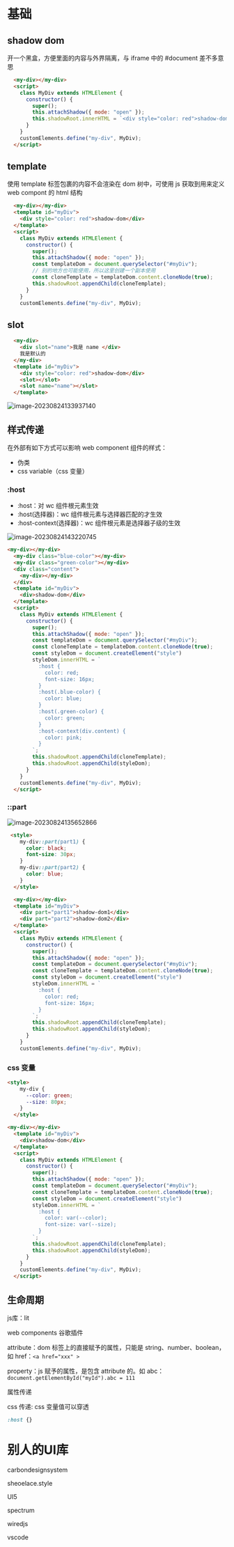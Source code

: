 # 基础

## shadow dom

开一个黑盒，方便里面的内容与外界隔离，与 iframe 中的 #document 差不多意思

```html
  <my-div></my-div>
  <script>
    class MyDiv extends HTMLElement {
      constructor() {
        super();
        this.attachShadow({ mode: "open" });
        this.shadowRoot.innerHTML = `<div style="color: red">shadow-dom</div>`;
      }
    }
    customElements.define("my-div", MyDiv);
  </script>
```

## template

使用 template 标签包裹的内容不会渲染在 dom 树中，可使用 js 获取到用来定义 web compont 的 html 结构

```html
  <my-div></my-div>
  <template id="myDiv">
    <div style="color: red">shadow-dom</div>
  </template>
  <script>
    class MyDiv extends HTMLElement {
      constructor() {
        super();
        this.attachShadow({ mode: "open" });
        const templateDom = document.querySelector("#myDiv");
        // 别的地方也可能使用，所以这里创建一个副本使用
        const cloneTemplate = templateDom.content.cloneNode(true);
        this.shadowRoot.appendChild(cloneTemplate);
      }
    }
    customElements.define("my-div", MyDiv);
```

## slot

```html
  <my-div>
    <div slot="name">我是 name </div>
    我是默认的
  </my-div>
  <template id="myDiv">
    <div style="color: red">shadow-dom</div>
    <slot></slot>
    <slot name="name"></slot>
  </template>
```

![image-20230824133937140](WebComponents.assets/image-20230824133937140.png)

## 样式传递

在外部有如下方式可以影响 web component 组件的样式：

- 伪类
- css  variable（css 变量）

### :host

- :host：对 wc 组件根元素生效
- :host(选择器)：wc 组件根元素与选择器匹配的才生效
- :host-context(选择器)：wc 组件根元素是选择器子级的生效

![image-20230824143220745](WebComponents.assets/image-20230824143220745.png)

```html
<my-div></my-div>
  <my-div class="blue-color"></my-div>
  <my-div class="green-color"></my-div>
  <div class="content">
    <my-div></my-div>
  </div>
  <template id="myDiv">
    <div>shadow-dom</div>
  </template>
  <script>
    class MyDiv extends HTMLElement {
      constructor() {
        super();
        this.attachShadow({ mode: "open" });
        const templateDom = document.querySelector("#myDiv");
        const cloneTemplate = templateDom.content.cloneNode(true);
        const styleDom = document.createElement("style")
        styleDom.innerHTML = `
          :host {
            color: red;
            font-size: 16px;
          }
          :host(.blue-color) {
            color: blue;
          }
          :host(.green-color) {
            color: green;
          }
          :host-context(div.content) {
            color: pink;
          }
        `;
        this.shadowRoot.appendChild(cloneTemplate);
        this.shadowRoot.appendChild(styleDom);
      }
    }
    customElements.define("my-div", MyDiv);
  </script>
```



### ::part

![image-20230824135652866](WebComponents.assets/image-20230824135652866.png)

```html
 <style>
    my-div::part(part1) {
      color: black;
      font-size: 30px;
    }
    my-div::part(part2) {
      color: blue;
    }
  </style>

  <my-div></my-div>
  <template id="myDiv">
    <div part="part1">shadow-dom1</div>
    <div part="part2">shadow-dom2</div>
  </template>
  <script>
    class MyDiv extends HTMLElement {
      constructor() {
        super();
        this.attachShadow({ mode: "open" });
        const templateDom = document.querySelector("#myDiv");
        const cloneTemplate = templateDom.content.cloneNode(true);
        const styleDom = document.createElement("style")
        styleDom.innerHTML = `
          :host {
            color: red;
            font-size: 16px;
          }
        `;
        this.shadowRoot.appendChild(cloneTemplate);
        this.shadowRoot.appendChild(styleDom);
      }
    }
    customElements.define("my-div", MyDiv);
```

### css 变量

```html
<style>
    my-div {
      --color: green;
      --size: 80px;
    }
  </style>

<my-div></my-div>
  <template id="myDiv">
    <div>shadow-dom</div>
  </template>
  <script>
    class MyDiv extends HTMLElement {
      constructor() {
        super();
        this.attachShadow({ mode: "open" });
        const templateDom = document.querySelector("#myDiv");
        const cloneTemplate = templateDom.content.cloneNode(true);
        const styleDom = document.createElement("style")
        styleDom.innerHTML = `
          :host {
            color: var(--color);
            font-size: var(--size);
          }
        `;
        this.shadowRoot.appendChild(cloneTemplate);
        this.shadowRoot.appendChild(styleDom);
      }
    }
    customElements.define("my-div", MyDiv);
  </script>
```



## 生命周期





js库：lit

web components 谷歌插件



attribute：dom 标签上的直接赋予的属性，只能是 string、number、boolean，如 href：`<a href="xxx" >`

property：js  赋予的属性，是包含 attribute 的。如 abc： `document.getElementById("myId").abc = 111`

属性传递

css 传递: css 变量值可以穿透

```css
:host {}
```

# 别人的UI库

carbondesignsystem

sheoelace.style

UI5

spectrum

wiredjs

vscode



